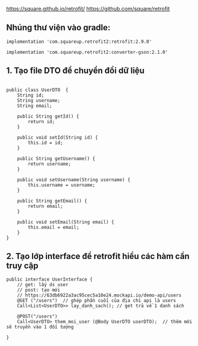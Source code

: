 https://square.github.io/retrofit/ 
https://github.com/square/retrofit 

## Nhúng thư viện vào gradle:
```
implementation 'com.squareup.retrofit2:retrofit:2.9.0'

implementation 'com.squareup.retrofit2:converter-gson:2.1.0'
```
## 1. Tạo file DTO để chuyển đổi dữ liệu

```

public class UserDTO  {
    String id;
    String username;
    String email;

    public String getId() {
        return id;
    }

    public void setId(String id) {
        this.id = id;
    }

    public String getUsername() {
        return username;
    }

    public void setUsername(String username) {
        this.username = username;
    }

    public String getEmail() {
        return email;
    }

    public void setEmail(String email) {
        this.email = email;
    }
}

```
## 2. Tạo  lớp interface để retrofit hiểu các hàm cần truy cập

```
public interface UserInterface {
    // get: lấy ds user
    // post: tạo mới
    // https://63db6922a3ac95cec5a10e24.mockapi.io/demo-api/users
    @GET ("/users")  // ghép phần cuối của địa chỉ api là users
    Call<List<UserDTO>> lay_danh_sach(); // get trả về 1 danh sách

    @POST("/users")
    Call<UserDTO> them_moi_user (@Body UserDTO userDTO);  // thêm mới sẽ truyền vào 1 đối tượng

}
```
        
        
